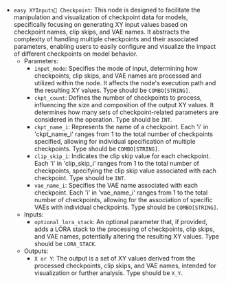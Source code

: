 - `easy XYInputs Checkpoint`: This node is designed to facilitate the manipulation and visualization of checkpoint data for models, specifically focusing on generating XY input values based on checkpoint names, clip skips, and VAE names. It abstracts the complexity of handling multiple checkpoints and their associated parameters, enabling users to easily configure and visualize the impact of different checkpoints on model behavior.
    - Parameters:
        - `input_mode`: Specifies the mode of input, determining how checkpoints, clip skips, and VAE names are processed and utilized within the node. It affects the node's execution path and the resulting XY values. Type should be `COMBO[STRING]`.
        - `ckpt_count`: Defines the number of checkpoints to process, influencing the size and composition of the output XY values. It determines how many sets of checkpoint-related parameters are considered in the operation. Type should be `INT`.
        - `ckpt_name_i`: Represents the name of a checkpoint. Each 'i' in 'ckpt_name_i' ranges from 1 to the total number of checkpoints specified, allowing for individual specification of multiple checkpoints. Type should be `COMBO[STRING]`.
        - `clip_skip_i`: Indicates the clip skip value for each checkpoint. Each 'i' in 'clip_skip_i' ranges from 1 to the total number of checkpoints, specifying the clip skip value associated with each checkpoint. Type should be `INT`.
        - `vae_name_i`: Specifies the VAE name associated with each checkpoint. Each 'i' in 'vae_name_i' ranges from 1 to the total number of checkpoints, allowing for the association of specific VAEs with individual checkpoints. Type should be `COMBO[STRING]`.
    - Inputs:
        - `optional_lora_stack`: An optional parameter that, if provided, adds a LORA stack to the processing of checkpoints, clip skips, and VAE names, potentially altering the resulting XY values. Type should be `LORA_STACK`.
    - Outputs:
        - `X or Y`: The output is a set of XY values derived from the processed checkpoints, clip skips, and VAE names, intended for visualization or further analysis. Type should be `X_Y`.
